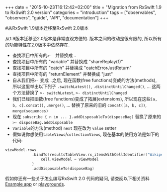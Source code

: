 +++
date = "2015-10-23T16:12:42+02:00"
title = "Migration from RxSwift 1.9 to RxSwift 2.0 version"
categories = "introduction"
tags = ["observables", "observers", "guide", "API", "documentation"]
+++

#从RxSwift 1.9版本迁移至RxSwift 2.0版本

从1.9版本迁移至2.0版本是非常直观方便的. 版本之间的改动是很有限的, 所以所有的功能特性在2.0版本中依然存在.

* 查找项目中所有的`>- ` 并替换成 `.`
* 查找项目中所有的 "variable" 并替换成 "shareReplay(1)"
* 查找项目中所有的 "catch" 并替换成 "catchErrorJustReturn"
* 查找项目中所有的 "returnElement" 并替换成 "just"
* 自从我们把`>-` 变成 `.`之后, 现在函数(free functions)变成的方法(methods), 所以这里举出以下列子 `.switchLatest()`, `.distinctUntilChanged()`, ... 这两个方法替换了 `>- switchLatest`, `>- distinctUntilChanged`
* 我们已经把函数(free functions)变成了拓展(extensions), 所以现在这些`[a, b, c].concat()`, `.merge()`, ... 替换了原来的旧的 `concat([a, b, c])`, `merge(sequences)`
* 现在 `subscribe { n in ... }.addDisposableTo(disposeBag)` 替换了原来的 `>- disposeBag.addDisposable`
* `Variable`的方法(method) `next` 现在改为 `value` setter
* 假如说你想使用`tableViews`/`collectionViews`, 现在基本的使用方法是如下的代码:

```swift
viewModel.rows
            .bindTo(resultsTableView.rx_itemsWithCellIdentifier("WikipediaSearchCell")) { (_, viewModel, cell: WikipediaSearchCell) in
                cell.viewModel = viewModel
            }
            .addDisposableTo(disposeBag)
```

假如你还有一些关于怎么编写RxSwift 2.0 代码的疑问, 请查阅以下相关资料 [Example app](https://github.com/ReactiveX/RxSwift/tree/master/RxExample) or [playgrounds](https://github.com/ReactiveX/RxSwift/tree/master/Rx.playground).
